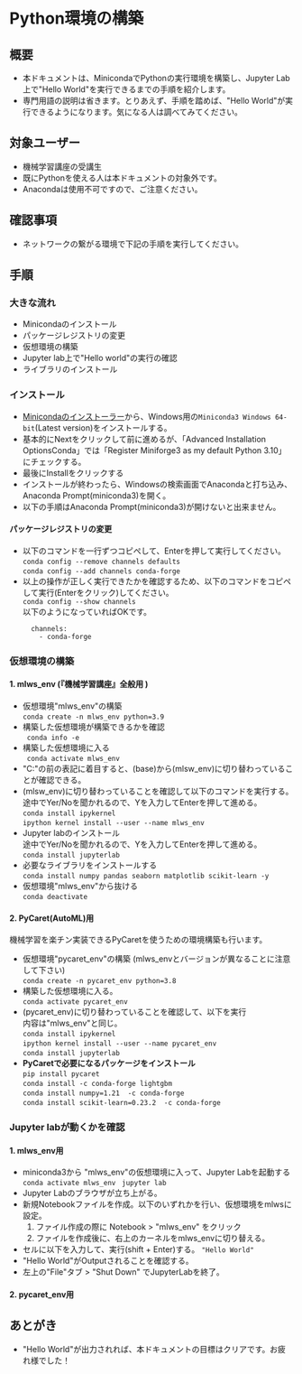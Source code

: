 # Python環境の構築

## 概要
- 本ドキュメントは、MinicondaでPythonの実行環境を構築し、Jupyter Lab上で"Hello World"を実行できるまでの手順を紹介します。
- 専門用語の説明は省きます。とりあえず、手順を踏めば、"Hello World"が実行できるようになります。気になる人は調べてみてください。

## 対象ユーザー
- 機械学習講座の受講生
- 既にPythonを使える人は本ドキュメントの対象外です。
- Anacondaは使用不可ですので、ご注意ください。

## 確認事項
- ネットワークの繋がる環境で下記の手順を実行してください。

## 手順
### 大きな流れ
  - Minicondaのインストール
  - パッケージレジストリの変更
  - 仮想環境の構築
  - Jupyter lab上で"Hello world"の実行の確認
  - ライブラリのインストール
### インストール
- [Minicondaのインストーラー](https://docs.conda.io/en/latest/miniconda.html#windows-installers)から、Windows用の`Miniconda3 Windows 64-bit`(Latest version)をインストールする。
- 基本的にNextをクリックして前に進めるが、「Advanced Installation OptionsConda」では「Register Miniforge3 as my default Python 3.10」にチェックする。
- 最後にInstallをクリックする
- インストールが終わったら、Windowsの検索画面でAnacondaと打ち込み、Anaconda Prompt(miniconda3)を開く。
- 以下の手順はAnaconda Prompt(miniconda3)が開けないと出来ません。
#### パッケージレジストリの変更
- 以下のコマンドを一行ずつコピぺして、Enterを押して実行してください。<br>
```conda config --remove channels defaults```<br>
```conda config --add channels conda-forge```<br>
- 以上の操作が正しく実行できたかを確認するため、以下のコマンドをコピペして実行(Enterをクリック)してください。<br>
```conda config --show channels```<br>
以下のようになっていればOKです。
  ```
    channels:
      - conda-forge
  ```
### 仮想環境の構築
#### 1. mlws_env (『機械学習講座』全般用 )
  - 仮想環境"mlws_env"の構築<br>
  ```conda create -n mlws_env python=3.9```
  - 構築した仮想環境が構築できるかを確認<br>
  ``` conda info -e```
  - 構築した仮想環境に入る<br>
  ``` conda activate mlws_env```
  - "C:"の前の表記に着目すると、(base)から(mlsw_env)に切り替わっていることが確認できる。
  - (mlsw_env)に切り替わっていることを確認して以下のコマンドを実行する。<br>途中でYer/Noを聞かれるので、Yを入力してEnterを押して進める。<br>
  ``` conda install ipykernel ```<br>
  ```ipython kernel install --user --name mlws_env  ```
  - Jupyter labのインストール<br>途中でYer/Noを聞かれるので、Yを入力してEnterを押して進める。<br>
  ```conda install jupyterlab```
  - 必要なライブラリをインストールする<br>
  ```conda install numpy pandas seaborn matplotlib scikit-learn -y```
  - 仮想環境"mlws_env"から抜ける<br>
  ```conda deactivate```<br>

#### 2. PyCaret(AutoML)用
機械学習を楽チン実装できるPyCaretを使うための環境構築も行います。<br>
  - 仮想環境"pycaret_env"の構築 (mlws_envとバージョンが異なることに注意して下さい) <br>
    ```conda create -n pycaret_env python=3.8```
  - 構築した仮想環境に入る。<br>
    ```conda activate pycaret_env```
  - (pycaret_env)に切り替わっていることを確認して、以下を実行<br>
    内容は"mlws_env"と同じ。<br>
    ```conda install ipykernel ```<br>
    ```ipython kernel install --user --name pycaret_env  ```<br>
    ```conda install jupyterlab```<br>
  - **PyCaretで必要になるパッケージをインストール**<br>
    ```pip install pycaret```<br>
    ```conda install -c conda-forge lightgbm```<br>
    ```conda install numpy=1.21  -c conda-forge```<br>
    ```conda install scikit-learn=0.23.2  -c conda-forge```<br>

### Jupyter labが動くかを確認
#### 1. mlws_env用
- miniconda3から "mlws_env"の仮想環境に入って、Jupyter Labを起動する<br>
```conda activate mlws_env ```
```jupyter lab```
- Jupyter Labのブラウザが立ち上がる。
- 新規Notebookファイルを作成。以下のいずれかを行い、仮想環境をmlwsに設定。
  1. ファイル作成の際に Notebook > "mlws_env" をクリック
  2. ファイルを作成後に、右上のカーネルをmlws_envに切り替える。
- セルに以下を入力して、実行(shift + Enter)する。
  ```"Hello World"```
- "Hello World"がOutputされることを確認する。
- 左上の"File"タブ > "Shut Down" でJupyterLabを終了。

#### 2. pycaret_env用



## あとがき
- "Hello World"が出力されれば、本ドキュメントの目標はクリアです。お疲れ様でした！

